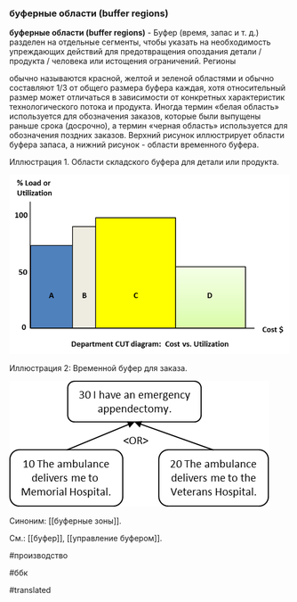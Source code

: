 ### буферные области (buffer regions)

**буферные области (buffer regions)** - Буфер (время, запас и т. д.) разделен на отдельные сегменты, чтобы указать на необходимость упреждающих действий для предотвращения опоздания детали / продукта / человека или истощения ограничений. Регионы

обычно называются красной, желтой и зеленой областями и обычно составляют 1/3 от общего размера буфера каждая, хотя относительный размер может отличаться в зависимости от конкретных характеристик технологического потока и продукта. Иногда термин «белая область» используется для обозначения заказов, которые были выпущены раньше срока (досрочно), а термин «черная область» используется для обозначения поздних заказов. Верхний рисунок иллюстрирует области буфера запаса, а нижний рисунок - области временного буфера.

Иллюстрация 1. Области складского буфера для детали или продукта.

![](images/image14.png)

Иллюстрация 2: Временной буфер для заказа.

![](images/image17.png)

Синоним: [[буферные зоны]].

См.: [[буфер]], [[управление буфером]].

#производство

#ббк

#translated

